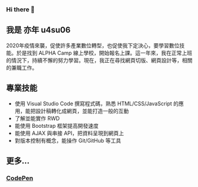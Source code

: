### Hi there 👋
## 我是 亦年 u4su06

<!--
**u4su06/u4su06** is a ✨ _special_ ✨ repository because its `README.md` (this file) appears on your GitHub profile.

Here are some ideas to get you started:

- 🔭 I’m currently working on ...
- 🌱 I’m currently learning ...
- 👯 I’m looking to collaborate on ...
- 🤔 I’m looking for help with ...
- 💬 Ask me about ...
- 📫 How to reach me: ...
- 😄 Pronouns: ...
- ⚡ Fun fact: ...
-->
2020年疫情來襲，促使許多產業數位轉型，也促使我下定決心，要學習數位技能。於是找到 ALPHA Camp 線上學校，開始報名上課。這一年來，我在正常上班的情況下，持續不懈的努力學習。現在，我正在尋找網頁切版、網頁設計等，相關的兼職工作。
## 專業技能
* 使用 Visual Studio Code 撰寫程式碼，熟悉 HTML/CSS/JavaScript 的應用，能把設計稿轉化成網頁，並能打造一般的互動
* 了解並能實作 RWD
* 能使用 Bootstrap 框架提高開發速度
* 能使用 AJAX 與串接 API，把資料呈現到網頁上
* 對版本控制有概念，能操作 Git/GitHub 等工具

## 更多...
### [CodePen](https://codepen.io/hbeeasfl)

